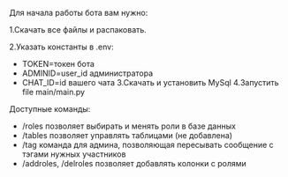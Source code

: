 Для начала работы бота вам нужно:

1.Скачать все файлы и распаковать.

2.Указать константы в .env:
- TOKEN=токен бота
- ADMINID=user_id администратора
- CHAT_ID=id вашего чата
3.Скачать и установить MySql
4.Запустить file main/main.py

Доступные команды:
- /roles позволяет выбирать и менять роли в базе данных
- /tables позволяет управлять таблицами (не добавлена)
- /tag команда для админа, позволяющая пересывать сообщение с тэгами нужных участников
- /addroles, /delroles позволяет добавлять колонки с ролями

